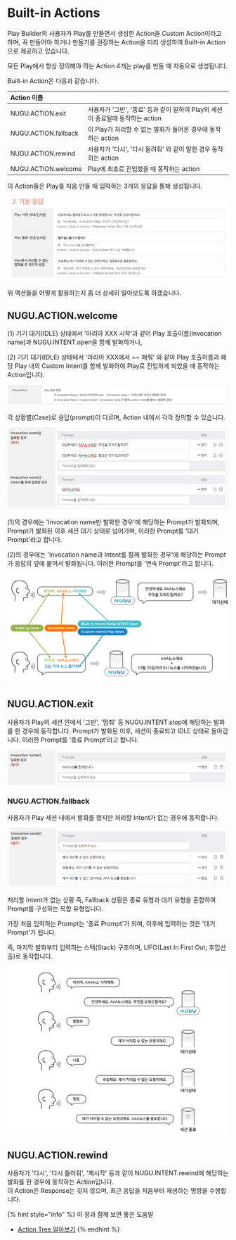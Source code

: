 # Built-in Actions

Play Builder의 사용자가 Play를 만들면서 생성한 Action을 Custom Action이라고 하며, 꼭 만들어야 하거나 만들기를 권장하는 Action을 미리 생성하여 Built-in Action으로 제공하고 있습니다.

모든 Play에서 항상 정의해야 하는 Action 4개는 play를 만들 때 자동으로 생성됩니다.

Built-in Action은 다음과 같습니다.

| Action 이름 |  |
| :--- | :--- |
| NUGU.ACTION.exit | 사용자가 '그만', '종료' 등과 같이 말하여 Play의 세션이 종료될때 동작하는 action |
| NUGU.ACTION.fallback | 이 Play가 처리할 수 없는 발화가 들어온 경우에 동작하는 action |
| NUGU.ACTION.rewind | 사용자가 '다시', '다시 들려줘' 와 같이 말한 경우 동작하는 action |
| NUGU.ACTION.welcome | Play에 최초로 진입했을 때 동작하는 action |

이 Action들은 Play를 처음 만들 때 입력하는 3개의 응답을 통해 생성됩니다.

![](../../.gitbook/assets/ch3_3231_c01.png)

위 액션들을 어떻게 활용하는지 좀 더 상세히 알아보도록 하겠습니다.

## NUGU.ACTION.welcome

\(1\) 기기 대기\(IDLE\) 상태에서 '아리아 XXX 시작'과 같이 Play 호출이름\(Invocation name\)과 NUGU.INTENT.open을 함께 발화하거나,

\(2\) 기기 대기\(IDLE\) 상태에서 '아리아 XXX에서 ~~ 해줘' 와 같이 Play 호출이름과 해당 Play 내의 Custom Intent를 함께 발화하여 Play로 진입하게 되었을 때 동작하는 Action입니다.

![](../../.gitbook/assets/ch3_3231_c02-1.png)

각 상황별\(Case\)로 응답\(prompt\)이 다르며, Action 내에서 각각 정의할 수 있습니다.

![](../../.gitbook/assets/ch3_3231_c03.png)

\(1\)의 경우에는 'Invocation name만 발화한 경우'에 해당하는 Prompt가 발화되며, Prompt가 발화된 이후 세션 대기 상태로 넘어가며, 이러한 Prompt를 '대기 Prompt'라고 합니다.

\(2\)의 경우에는 'Invocation name과 Intent를 함께 발화한 경우'에 해당하는 Prompt가 응답의 앞에 붙어서 발화됩니다. 이러한 Prompt를 '연속 Prompt'라고 합니다.

![](../../.gitbook/assets/ch3_3231_01-1.png)

## NUGU.ACTION.exit

사용자가 Play의 세션 안에서 '그만', '멈춰' 등 NUGU.INTENT.stop에 해당하는 발화를 한 경우에 동작합니다. Prompt가 발화된 이후, 세션이 종료되고 IDLE 상태로 돌아갑니다. 이러한 Prompt를 '종료 Prompt'라고 합니다.

![](../../.gitbook/assets/ch3_3231_c04-1.png)

### NUGU.ACTION.fallback <a id="fallback"></a>

사용자가 Play 세션 내에서 발화를 했지만 처리할 Intent가 없는 경우에 동작합니다.

![](../../.gitbook/assets/ch3_3231_c05.png)

처리할 Intent가 없는 상황 즉, Fallback 상황은 종료 유형과 대기 유형을 혼합하여 Prompt를 구성하는 복합 유형입니다.

가장 처음 입력하는 Prompt는 '종료 Prompt'가 되며, 이후에 입력하는 것은 '대기 Prompt'가 됩니다.

즉, 마지막 발화부터 입력하는 스택\(Stack\) 구조이며, LIFO\(Last In First Out; 후입선출\)로 동작합니다.

![](../../.gitbook/assets/ch3_3231_02-1.png)

## NUGU.ACTION.rewind

사용자가 '다시', '다시 틀어줘', '재시작' 등과 같이 NUGU.INTENT.rewind에 해당하는 발화를 한 경우에 동작하는 Action입니다.  
이 Action은 Response는 갖지 않으며, 최근 응답을 처음부터 재생하는 명령을 수행합니다.

{% hint style="info" %}
이 장과 함께 보면 좋은 도움말

* [Action Tree 알아보기](use-branch-actions.md#use-branch-actions)
{% endhint %}

